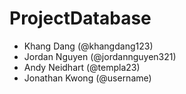 # ProjectDatabase
- Khang Dang (@khangdang123)
- Jordan Nguyen (@jordannguyen321)
- Andy Neidhart (@templa23)
- Jonathan Kwong (@username)
